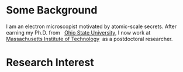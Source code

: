 # Some Background
I am an electron microscopist motivated by atomic-scale secrets.
After earning my Ph.D. from &nbsp;
<a href="https://mse.osu.edu/jinwoo-hwang-stem-group" target="_blank" rel="noopener noreferrer">Ohio State University</a>,
I now work at &nbsp;
<a href="https://lebeau.mit.edu/the-group/Massachusetts" target="_blank" rel="noopener noreferrer">Massachusetts Institute of Technology</a>&nbsp;
as a postdoctoral researcher.

# Research Interest